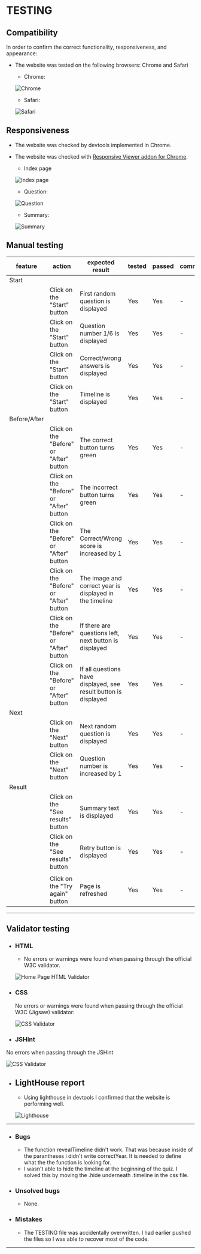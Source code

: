 # TESTING


## Compatibility

In order to confirm the correct functionality, responsiveness, and appearance:

+ The website was tested on the following browsers: Chrome and Safari

    - Chrome:

    ![Chrome](documentation/chrome.png)

    - Safari:

    ![Safari](documentation/safari.png)



## Responsiveness


+ The website was checked by devtools implemented in Chrome.


+ The website was checked with [Responsive Viewer addon for Chrome](https://responsiveviewer.org/).

    - Index page

    ![Index page](documentation/responsive-index.png)

    - Question:

    ![Question](documentation/responsive-question.png)

    - Summary:

    ![Summary](documentation/responsive-last.png)



## Manual testing

| feature | action | expected result | tested | passed | comments |
| --- | --- | --- | --- | --- | --- |
| Start | | | | | |
|  | Click on the "Start" button | First random question is displayed | Yes | Yes | - |
|  | Click on the "Start" button | Question number 1/6 is displayed | Yes | Yes | - |
|  | Click on the "Start" button | Correct/wrong answers is displayed | Yes | Yes | - |
|  | Click on the "Start" button | Timeline is displayed | Yes | Yes | - |
| Before/After | | | | | |
|  | Click on the "Before" or "After" button | The correct button turns green | Yes | Yes | - |
|  | Click on the "Before" or "After" button | The incorrect button turns green | Yes | Yes | - |
|  | Click on the "Before" or "After" button | The Correct/Wrong score is increased by 1 | Yes | Yes | - |
|  | Click on the "Before" or "After" button | The image and correct year is displayed in the timeline | Yes | Yes | - |
|  | Click on the "Before" or "After" button | If there are questions left, next button is displayed | Yes | Yes | - |
|  | Click on the "Before" or "After" button | If all questions have displayed, see result button is displayed | Yes | Yes | - |
| Next | | | | | |
|  | Click on the "Next" button | Next random question is displayed | Yes | Yes | - |
|  | Click on the "Next" button | Question number is increased by 1 | Yes | Yes | - |
| Result | | | | | |
|  | Click on the "See results" button | Summary text is displayed | Yes | Yes | - |
|  | Click on the "See results" button | Retry button is displayed | Yes | Yes | - |
|  | | | | | |
|  | Click on the "Try again" button | Page is refreshed | Yes | Yes | - |


---
## Validator testing
+ ### HTML
    - No errors or warnings were found when passing through the official W3C validator.


    ![Home Page HTML Validator](documentation/html-val.png)
    
 
    
+ ### CSS
  No errors or warnings were found when passing through the official W3C (Jigsaw) validator:
    

  ![CSS Validator](documentation/css-val.png)
  
 
 + ### JSHint
  No errors when passing through the JSHint
    

  ![CSS Validator](documentation/jshint-val.png)
  

+ ## LightHouse report

    - Using lighthouse in devtools I confirmed that the website is performing well.
    

  ![Lighthouse](documentation/lighthouse.png)


---
+ ### Bugs
    - The function revealTimeline didn't work. That was because inside of the parantheses i didn't write correctYear. It is needed to define what the the function is looking for.
    - I wasn't able to hide the timeline at the beginning of the quiz. I solved this by moving the .hide underneath .timeline in the css file.
+ ### Unsolved bugs
    - None.
+ ### Mistakes
    - The TESTING file was accidentally overwritten. I had earlier pushed the files so I was able to recover most of the code.
---